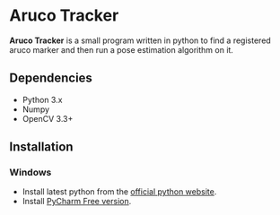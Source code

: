 # Aruco Tracker

**Aruco Tracker** is a small program written in python to find a registered aruco marker and then run a pose estimation algorithm on it.

## Dependencies
* Python 3.x
* Numpy
* OpenCV 3.3+ 

## Installation 

### Windows
 * Install latest python from the [official python website](https://www.python.org/downloads/).
 * Install [PyCharm Free version](https://www.jetbrains.com/pycharm/download/).
 
